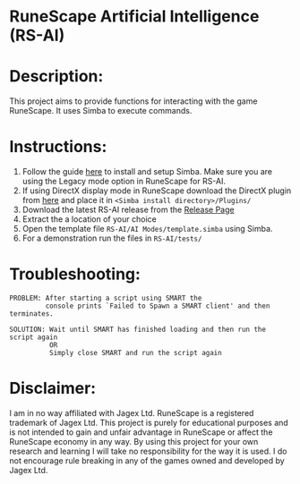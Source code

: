 RuneScape Artificial Intelligence (RS-AI)
=========================================

# Description:
This project aims to provide functions for interacting with the game RuneScape.
It uses Simba to execute commands.

# Instructions:

1. Follow the guide [here](https://villavu.com/forum/showthread.php?t=47714) to install 
and setup Simba. Make sure you are using the Legacy mode option in RuneScape for RS-AI.
1. If using DirectX display mode in RuneScape download the DirectX plugin from [here](https://villavu.com/forum/showthread.php?t=107256) and place
 it in `<Simba install directory>/Plugins/`
1. Download the latest RS-AI release from the [Release Page](https://github.com/egeldenhuys/rs-ai/releases)
1. Extract the a location of your choice
1. Open the template file `RS-AI/AI Modes/template.simba` using Simba.
1. For a demonstration run the files in `RS-AI/tests/`

# Troubleshooting:
```
PROBLEM: After starting a script using SMART the 
         console prints `Failed to Spawn a SMART client' and then terminates.

SOLUTION: Wait until SMART has finished loading and then run the script again
          OR
		  Simply close SMART and run the script again
```

# Disclaimer:
I am in no way affiliated with Jagex Ltd. RuneScape is a registered trademark of Jagex Ltd.
This project is purely for educational purposes and is not intended to gain and unfair
advantage in RuneScape or affect the RuneScape economy in any way. By using this
project for your own research and learning I will take no responsibility for the way
it is used. I do not encourage rule breaking in any of the games owned and developed by
Jagex Ltd. 